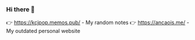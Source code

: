 ### Hi there 👋

👉 https://kcjpop.memos.pub/ - My random notes
👉 https://ancaois.me/ - My outdated personal website
